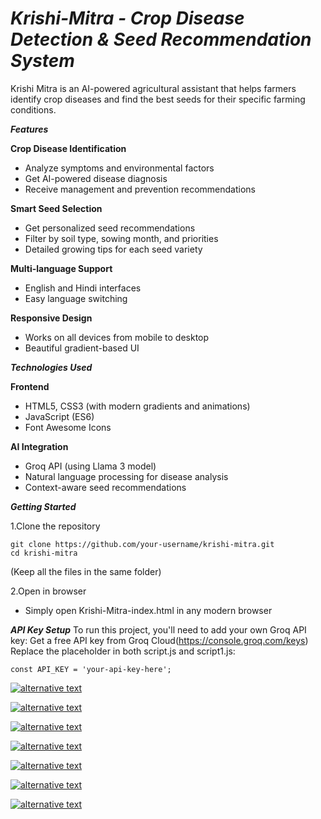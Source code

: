 # _Krishi-Mitra - Crop Disease Detection & Seed Recommendation System_

Krishi Mitra is an AI-powered agricultural assistant that helps farmers identify crop diseases and find the best seeds for their specific farming conditions. 

_**Features**_ 

**Crop Disease Identification**
- Analyze symptoms and environmental factors
- Get AI-powered disease diagnosis
- Receive management and prevention recommendations


**Smart Seed Selection** 
- Get personalized seed recommendations
- Filter by soil type, sowing month, and priorities
- Detailed growing tips for each seed variety

**Multi-language Support** 
- English and Hindi interfaces
- Easy language switching

**Responsive Design** 
- Works on all devices from mobile to desktop
- Beautiful gradient-based UI


_**Technologies Used**_

**Frontend**
- HTML5, CSS3 (with modern gradients and animations)
- JavaScript (ES6)
- Font Awesome Icons

**AI Integration**

- Groq API (using Llama 3 model)
- Natural language processing for disease analysis
- Context-aware seed recommendations



_**Getting Started**_

1.Clone the repository
```
git clone https://github.com/your-username/krishi-mitra.git
cd krishi-mitra
```
(Keep all the files in the same folder)

2.Open in browser
- Simply open Krishi-Mitra-index.html in any modern browser



**_API Key Setup_** 
To run this project, you'll need to add your own Groq API key:
Get a free API key from Groq Cloud(https://console.groq.com/keys)
Replace the placeholder in both script.js and script1.js:

```
const API_KEY = 'your-api-key-here';
```





[<img src="image_url" alt="alternative text" />](https://github.com/user-attachments/assets/558fd63f-8d70-4131-ae24-1330cef58bac)


[<img src="image_url" alt="alternative text" />](https://github.com/user-attachments/assets/bcf31754-ea36-4de5-8713-f564738b45ec)


[<img src="image_url" alt="alternative text" />](https://github.com/user-attachments/assets/118285a9-9ba5-400b-adfb-2ffc8fba656a)

[<img src="image_url" alt="alternative text" />](https://github.com/user-attachments/assets/3a0e7b33-a110-4bc2-981e-47659b75de81)


[<img src="image_url" alt="alternative text" />](https://github.com/user-attachments/assets/c4c26034-659d-4f37-a8e3-84e0ecf2b6bd)

[<img src="image_url" alt="alternative text" />](https://github.com/user-attachments/assets/1e7f423e-cfec-4cfc-9b78-b1620d798c73)

[<img src="image_url" alt="alternative text" />](https://github.com/user-attachments/assets/5ee819d0-9780-4f60-a11c-75fdf9c9b8fe)


